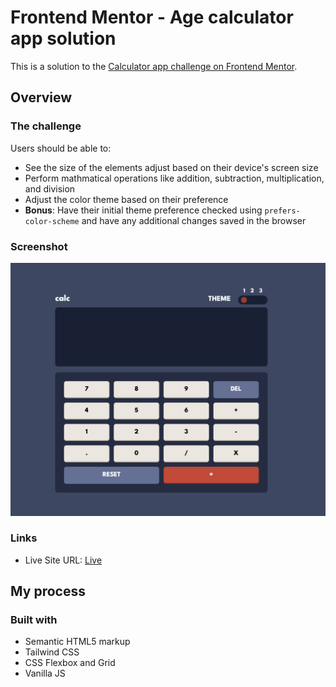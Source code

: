 # Frontend Mentor - Age calculator app solution

This is a solution to the [Calculator app challenge on Frontend Mentor](https://www.frontendmentor.io/challenges/calculator-app-9lteq5N29).

## Overview

### The challenge

Users should be able to:

- See the size of the elements adjust based on their device's screen size
- Perform mathmatical operations like addition, subtraction, multiplication, and division
- Adjust the color theme based on their preference
- **Bonus**: Have their initial theme preference checked using `prefers-color-scheme` and have any additional changes saved in the browser

### Screenshot

![calculator](image.png)

### Links

- Live Site URL: [Live](https://quiet-swan-02d752.netlify.app/)

## My process

### Built with

- Semantic HTML5 markup
- Tailwind CSS
- CSS Flexbox and Grid
- Vanilla JS